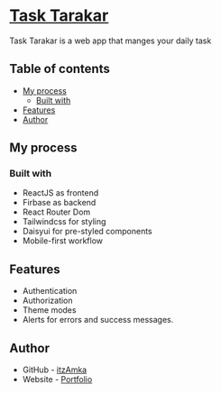# [Task Tarakar](https://task-tarakar.vercel.app)

Task Tarakar is a web app that manges your daily task

## Table of contents

- [My process](#my-process)
  - [Built with](#built-with)
- [Features](#features)
- [Author](#author)

## My process

### Built with

- ReactJS as frontend
- Firbase as backend
- React Router Dom
- Tailwindcss for styling
- Daisyui for pre-styled components
- Mobile-first workflow

## Features

- Authentication
- Authorization
- Theme modes
- Alerts for errors and success messages.

## Author

- GitHub - [itzAmka](https://github.com/itzAmka)
- Website - [Portfolio](https://www.amka.dev)
